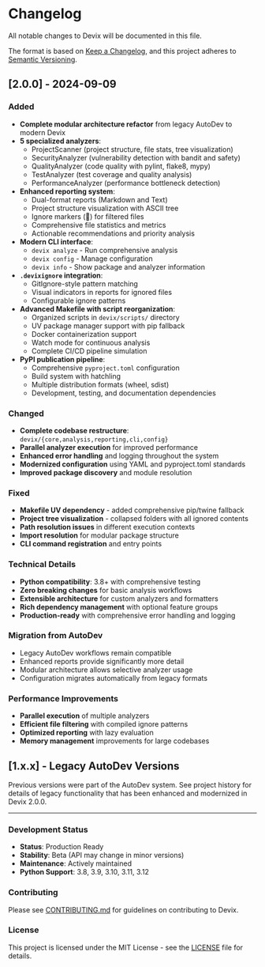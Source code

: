 # Changelog

All notable changes to Devix will be documented in this file.

The format is based on [Keep a Changelog](https://keepachangelog.com/en/1.0.0/),
and this project adheres to [Semantic Versioning](https://semver.org/spec/v2.0.0.html).

## [2.0.0] - 2024-09-09

### Added
- **Complete modular architecture refactor** from legacy AutoDev to modern Devix
- **5 specialized analyzers**:
  - ProjectScanner (project structure, file stats, tree visualization)
  - SecurityAnalyzer (vulnerability detection with bandit and safety)
  - QualityAnalyzer (code quality with pylint, flake8, mypy)
  - TestAnalyzer (test coverage and quality analysis)
  - PerformanceAnalyzer (performance bottleneck detection)
- **Enhanced reporting system**:
  - Dual-format reports (Markdown and Text)
  - Project structure visualization with ASCII tree
  - Ignore markers (🚫) for filtered files
  - Comprehensive file statistics and metrics
  - Actionable recommendations and priority analysis
- **Modern CLI interface**:
  - `devix analyze` - Run comprehensive analysis
  - `devix config` - Manage configuration
  - `devix info` - Show package and analyzer information
- **`.devixignore` integration**:
  - GitIgnore-style pattern matching
  - Visual indicators in reports for ignored files
  - Configurable ignore patterns
- **Advanced Makefile with script reorganization**:
  - Organized scripts in `devix/scripts/` directory
  - UV package manager support with pip fallback
  - Docker containerization support
  - Watch mode for continuous analysis
  - Complete CI/CD pipeline simulation
- **PyPI publication pipeline**:
  - Comprehensive `pyproject.toml` configuration
  - Build system with hatchling
  - Multiple distribution formats (wheel, sdist)
  - Development, testing, and documentation dependencies

### Changed
- **Complete codebase restructure**: `devix/{core,analysis,reporting,cli,config}`
- **Parallel analyzer execution** for improved performance
- **Enhanced error handling** and logging throughout the system
- **Modernized configuration** using YAML and pyproject.toml standards
- **Improved package discovery** and module resolution

### Fixed
- **Makefile UV dependency** - added comprehensive pip/twine fallback
- **Project tree visualization** - collapsed folders with all ignored contents
- **Path resolution issues** in different execution contexts
- **Import resolution** for modular package structure
- **CLI command registration** and entry points

### Technical Details
- **Python compatibility**: 3.8+ with comprehensive testing
- **Zero breaking changes** for basic analysis workflows
- **Extensible architecture** for custom analyzers and formatters
- **Rich dependency management** with optional feature groups
- **Production-ready** with comprehensive error handling and logging

### Migration from AutoDev
- Legacy AutoDev workflows remain compatible
- Enhanced reports provide significantly more detail
- Modular architecture allows selective analyzer usage
- Configuration migrates automatically from legacy formats

### Performance Improvements
- **Parallel execution** of multiple analyzers
- **Efficient file filtering** with compiled ignore patterns
- **Optimized reporting** with lazy evaluation
- **Memory management** improvements for large codebases

## [1.x.x] - Legacy AutoDev Versions

Previous versions were part of the AutoDev system. See project history for details of legacy functionality that has been enhanced and modernized in Devix 2.0.0.

---

### Development Status

- **Status**: Production Ready
- **Stability**: Beta (API may change in minor versions)
- **Maintenance**: Actively maintained
- **Python Support**: 3.8, 3.9, 3.10, 3.11, 3.12

### Contributing

Please see [CONTRIBUTING.md](CONTRIBUTING.md) for guidelines on contributing to Devix.

### License

This project is licensed under the MIT License - see the [LICENSE](LICENSE) file for details.
